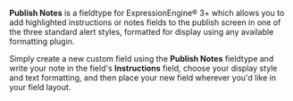 **Publish Notes** is a fieldtype for ExpressionEngine&reg; 3+ which allows you to add highlighted instructions or notes fields to the publish screen in one of the three standard alert styles, formatted for display using any available formatting plugin.

Simply create a new custom field using the **Publish Notes** fieldtype and write your note in the field's **Instructions** field, choose your display style and text formatting, and then place your new field wherever you'd like in your field layout.
